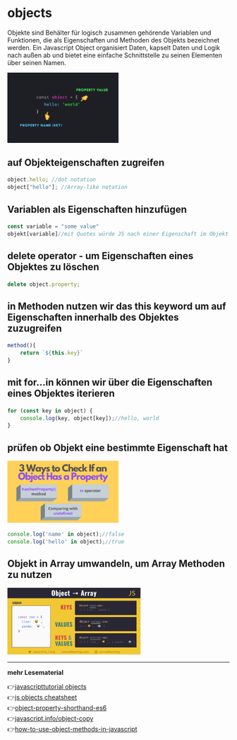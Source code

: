 # objects

Objekte sind Behälter für logisch zusammen gehörende Variablen und Funktionen, die als Eigenschaften und Methoden des Objekts bezeichnet werden. Ein Javascript Object organisiert Daten, kapselt Daten und Logik nach außen ab und bietet eine einfache Schnittstelle zu seinen Elementen über seinen Namen. 


<img src="obj.png" alt="obj" width="50%">

## auf Objekteigenschaften zugreifen

```javascript
object.hello; //dot notation
object["hello"]; //Array-like notation
```

## Variablen als Eigenschaften hinzufügen

```javascript
const variable = "some value"
objekt[variable]//mit Quotes würde JS nach einer Eigenschaft im Objekt suchen, welche variable heißt
```

## delete operator - um Eigenschaften eines Objektes zu löschen

```javascript
delete object.property;
```

## in Methoden nutzen wir das this keyword um auf Eigenschaften innerhalb des Objektes zuzugreifen

```javascript
method(){
    return `${this.key}`
}
```

## mit for...in können wir über die Eigenschaften eines Objektes iterieren

```javascript
for (const key in object) {
    console.log(key, object[key]);//hello, world
}
```

## prüfen ob Objekt eine bestimmte Eigenschaft hat

<img src="obj-hasaprop.png" alt="hasprop" width="50%">

```javascript
console.log('name' in object);//false
console.log('hello' in object);//true
```

## Objekt in Array umwandeln, um Array Methoden zu nutzen

<img src="obj-to-arr.png" alt="objToArr" width="60%">



---

**mehr Lesematerial**


:point_right:[javascripttutorial objects](https://www.javascripttutorial.net/javascript-objects/)\
:point_right:[js objects cheatsheet](https://www.codecademy.com/learn/introduction-to-javascript/modules/learn-javascript-objects/cheatsheet)\
:point_right:[object-property-shorthand-es6](https://alligator.io/js/object-property-shorthand-es6/)\
:point_right:[javascript.info/object-copy](https://javascript.info/object-copy)\
:point_right:[how-to-use-object-methods-in-javascript](https://www.digitalocean.com/community/tutorials/how-to-use-object-methods-in-javascript)




